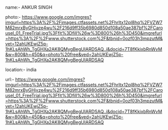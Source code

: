 name:- ANKUR SINGH

photo:- https://www.google.com/imgres?imgurl=https%3A%2F%2Fimages.ctfassets.net%2Fhrltx12pl8hq%2FVZW7M82mrxByGHjvze4wu%2F216d9ff35b6980d850d108a50ae387bf%2FCarousel_01_FreeTrial.jpg%3Ffit%3Dfill%26w%3D800%26h%3D450&imgrefurl=https%3A%2F%2Fwww.shutterstock.com%2F&tbnid=0ozf03h3mpzutM&vet=12ahUKEwjZ5p-1hKLsAhWh_TgGHXa2AK8QMygBegUIARDSAQ..i&docid=7T8fKkixbRnWvM&w=800&h=450&q=photo%20free&ved=2ahUKEwjZ5p-1hKLsAhWh_TgGHXa2AK8QMygBegUIARDSAQ

location:- india

url:- https://www.google.com/imgres?imgurl=https%3A%2F%2Fimages.ctfassets.net%2Fhrltx12pl8hq%2FVZW7M82mrxByGHjvze4wu%2F216d9ff35b6980d850d108a50ae387bf%2FCarousel_01_FreeTrial.jpg%3Ffit%3Dfill%26w%3D800%26h%3D450&imgrefurl=https%3A%2F%2Fwww.shutterstock.com%2F&tbnid=0ozf03h3mpzutM&vet=12ahUKEwjZ5p-1hKLsAhWh_TgGHXa2AK8QMygBegUIARDSAQ..i&docid=7T8fKkixbRnWvM&w=800&h=450&q=photo%20free&ved=2ahUKEwjZ5p-1hKLsAhWh_TgGHXa2AK8QMygBegUIARDSAQ
